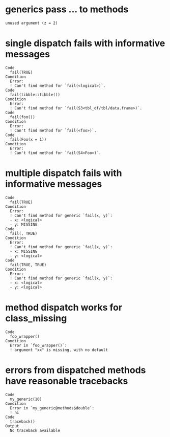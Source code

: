 # generics pass ... to methods

    unused argument (z = 2)

# single dispatch fails with informative messages

    Code
      fail(TRUE)
    Condition
      Error:
      ! Can't find method for `fail(<logical>)`.
    Code
      fail(tibble::tibble())
    Condition
      Error:
      ! Can't find method for `fail(S3<tbl_df/tbl/data.frame>)`.
    Code
      fail(foo())
    Condition
      Error:
      ! Can't find method for `fail(<foo>)`.
    Code
      fail(Foo(x = 1))
    Condition
      Error:
      ! Can't find method for `fail(S4<Foo>)`.

# multiple dispatch fails with informative messages

    Code
      fail(TRUE)
    Condition
      Error:
      ! Can't find method for generic `fail(x, y)`:
      - x: <logical>
      - y: MISSING
    Code
      fail(, TRUE)
    Condition
      Error:
      ! Can't find method for generic `fail(x, y)`:
      - x: MISSING
      - y: <logical>
    Code
      fail(TRUE, TRUE)
    Condition
      Error:
      ! Can't find method for generic `fail(x, y)`:
      - x: <logical>
      - y: <logical>

# method dispatch works for class_missing

    Code
      foo_wrapper()
    Condition
      Error in `foo_wrapper()`:
      ! argument "xx" is missing, with no default

# errors from dispatched methods have reasonable tracebacks

    Code
      my_generic(10)
    Condition
      Error in `my_generic@methods$double`:
      ! hi
    Code
      traceback()
    Output
      No traceback available

